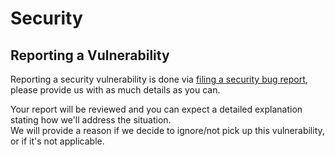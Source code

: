 # Security

## Reporting a Vulnerability

Reporting a security vulnerability is done via [filing a security bug report](https://github.com/quick-vite/gh-pages-spa/new?assignees=&labels=bug&template=security_bug_report.md&title=), please provide us with as much details as you can.

Your report will be reviewed and you can expect a detailed explanation stating how we'll address the situation.  
We will provide a reason if we decide to ignore/not pick up this vulnerability, or if it's not applicable.
